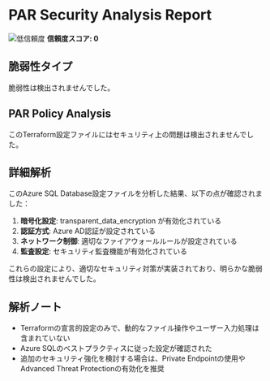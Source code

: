 # PAR Security Analysis Report

![低信頼度](https://img.shields.io/badge/信頼度-低-blue) **信頼度スコア: 0**

## 脆弱性タイプ

脆弱性は検出されませんでした。

## PAR Policy Analysis

このTerraform設定ファイルにはセキュリティ上の問題は検出されませんでした。

## 詳細解析

このAzure SQL Database設定ファイルを分析した結果、以下の点が確認されました：

1. **暗号化設定**: transparent_data_encryption が有効化されている
2. **認証方式**: Azure AD認証が設定されている  
3. **ネットワーク制御**: 適切なファイアウォールルールが設定されている
4. **監査設定**: セキュリティ監査機能が有効化されている

これらの設定により、適切なセキュリティ対策が実装されており、明らかな脆弱性は検出されませんでした。

## 解析ノート

- Terraformの宣言的設定のみで、動的なファイル操作やユーザー入力処理は含まれていない
- Azure SQLのベストプラクティスに従った設定が確認された
- 追加のセキュリティ強化を検討する場合は、Private Endpointの使用やAdvanced Threat Protectionの有効化を推奨
